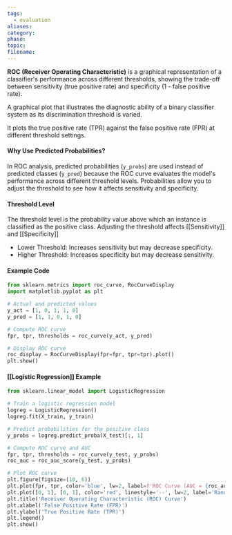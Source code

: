 ```yaml
---
tags:
  - evaluation
aliases: 
category: 
phase: 
topic: 
filename:
---
```


**ROC (Receiver Operating Characteristic)** is a graphical representation of a classifier's performance across different thresholds, showing the trade-off between sensitivity (true positive rate) and specificity (1 - false positive rate).

 A graphical plot that illustrates the diagnostic ability of a binary classifier system as its discrimination threshold is varied.

It plots the true positive rate (TPR) against the false positive rate (FPR) at different threshold settings.

#### Why Use Predicted Probabilities?

In ROC analysis, predicted probabilities (`y_probs`) are used instead of predicted classes (`y_pred`) because the ROC curve evaluates the model's performance across different threshold levels. Probabilities allow you to adjust the threshold to see how it affects sensitivity and specificity.

#### Threshold Level

The threshold level is the probability value above which an instance is classified as the positive class. Adjusting the threshold affects [[Sensitivity]] and [[Specificity]]

- Lower Threshold: Increases sensitivity but may decrease specificity.
- Higher Threshold: Increases specificity but may decrease sensitivity.

#### Example Code

```python
from sklearn.metrics import roc_curve, RocCurveDisplay
import matplotlib.pyplot as plt

# Actual and predicted values
y_act = [1, 0, 1, 1, 0]
y_pred = [1, 1, 0, 1, 0]

# Compute ROC curve
fpr, tpr, thresholds = roc_curve(y_act, y_pred)

# Display ROC curve
roc_display = RocCurveDisplay(fpr=fpr, tpr=tpr).plot()
plt.show()
```

#### [[Logistic Regression]] Example

```python
from sklearn.linear_model import LogisticRegression

# Train a logistic regression model
logreg = LogisticRegression()
logreg.fit(X_train, y_train)

# Predict probabilities for the positive class
y_probs = logreg.predict_proba(X_test)[:, 1]

# Compute ROC curve and AUC
fpr, tpr, thresholds = roc_curve(y_test, y_probs)
roc_auc = roc_auc_score(y_test, y_probs)

# Plot ROC curve
plt.figure(figsize=(10, 6))
plt.plot(fpr, tpr, color='blue', lw=2, label=f'ROC Curve (AUC = {roc_auc:.2f})')
plt.plot([0, 1], [0, 1], color='red', linestyle='--', lw=2, label='Random Guessing')
plt.title('Receiver Operating Characteristic (ROC) Curve')
plt.xlabel('False Positive Rate (FPR)')
plt.ylabel('True Positive Rate (TPR)')
plt.legend()
plt.show()
```